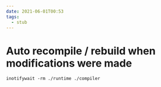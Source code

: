 ```yaml
---
date: 2021-06-01T00:53
tags: 
  - stub
---
```


# Auto recompile / rebuild when modifications were made

```
inotifywait -rm ./runtime ./compiler
```
